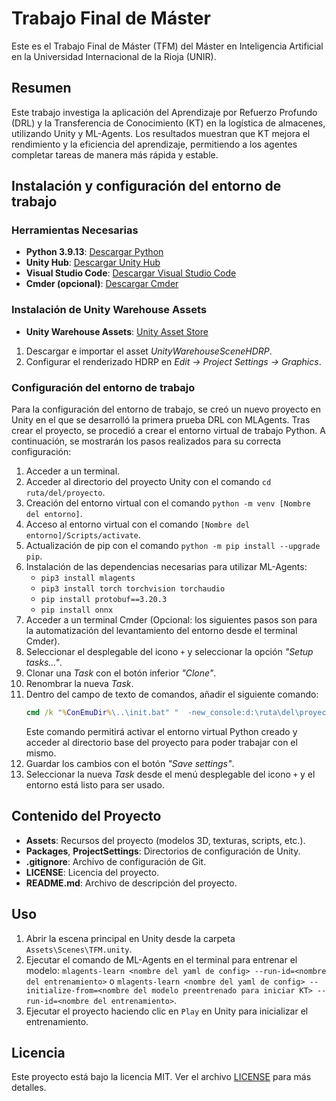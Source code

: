 # Trabajo Final de Máster

Este es el Trabajo Final de Máster (TFM) del Máster en Inteligencia Artificial en la Universidad Internacional de la Rioja (UNIR).

## Resumen

Este trabajo investiga la aplicación del Aprendizaje por Refuerzo Profundo (DRL) y la Transferencia de Conocimiento (KT) en la logística de almacenes, utilizando Unity y ML-Agents. Los resultados muestran que KT mejora el rendimiento y la eficiencia del aprendizaje, permitiendo a los agentes completar tareas de manera más rápida y estable.

## Instalación y configuración del entorno de trabajo

### Herramientas Necesarias

- **Python 3.9.13**: [Descargar Python](https://www.python.org/downloads/release/python-3913/)
- **Unity Hub**: [Descargar Unity Hub](https://unity.com/es/download)
- **Visual Studio Code**: [Descargar Visual Studio Code](https://code.visualstudio.com/download)
- **Cmder (opcional)**: [Descargar Cmder](https://cmder.app/)

### Instalación de Unity Warehouse Assets

- **Unity Warehouse Assets**: [Unity Asset Store](https://assetstore.unity.com/packages/3d/environments/industrial/unity-warehouse-276394)

1. Descargar e importar el asset *UnityWarehouseSceneHDRP*.
2. Configurar el renderizado HDRP en *Edit -> Project Settings -> Graphics*.

### Configuración del entorno de trabajo

Para la configuración del entorno de trabajo, se creó un nuevo proyecto en Unity en el que se desarrolló la primera prueba DRL con MLAgents. Tras crear el proyecto, se procedió a crear el entorno virtual de trabajo Python. A continuación, se mostrarán los pasos realizados para su correcta configuración:

1. Acceder a un terminal.
2. Acceder al directorio del proyecto Unity con el comando `cd ruta/del/proyecto`.
3. Creación del entorno virtual con el comando `python -m venv [Nombre del entorno]`.
4. Acceso al entorno virtual con el comando `[Nombre del entorno]/Scripts/activate`.
5. Actualización de pip con el comando `python -m pip install --upgrade pip`.
6. Instalación de las dependencias necesarias para utilizar ML-Agents:
    - `pip3 install mlagents`
    - `pip3 install torch torchvision torchaudio`
    - `pip install protobuf==3.20.3`
    - `pip install onnx`
7. Acceder a un terminal Cmder (Opcional: los siguientes pasos son para la automatización del levantamiento del entorno desde el terminal Cmder).
8. Seleccionar el desplegable del icono `+` y seleccionar la opción *"Setup tasks..."*.
9. Clonar una *Task* con el botón inferior *"Clone"*.
10. Renombrar la nueva *Task*.
11. Dentro del campo de texto de comandos, añadir el siguiente comando:
    ```cmd
    cmd /k "%ConEmuDir%\..\init.bat" "  -new_console:d:\ruta\del\proyecto\[nombre del entorno]\Scripts" && activate && cd ruta\del\proyecto\
    ```
    Este comando permitirá activar el entorno virtual Python creado y acceder al directorio base del proyecto para poder trabajar con el mismo.
12. Guardar los cambios con el botón *"Save settings"*.
13. Seleccionar la nueva *Task* desde el menú desplegable del icono `+` y el entorno está listo para ser usado.

## Contenido del Proyecto

- **Assets**: Recursos del proyecto (modelos 3D, texturas, scripts, etc.).
- **Packages**, **ProjectSettings**: Directorios de configuración de Unity.
- **.gitignore**: Archivo de configuración de Git.
- **LICENSE**: Licencia del proyecto.
- **README.md**: Archivo de descripción del proyecto.

## Uso

1. Abrir la escena principal en Unity desde la carpeta `Assets\Scenes\TFM.unity`.
2. Ejecutar el comando de ML-Agents en el terminal para entrenar el modelo: `mlagents-learn <nombre del yaml de config> --run-id=<nombre del entrenamiento>` o `mlagents-learn <nombre del yaml de config> --initialize-from=<nombre del modelo preentrenado para iniciar KT> --run-id=<nombre del entrenamiento>`.
3. Ejecutar el proyecto haciendo clic en `Play` en Unity para inicializar el entrenamiento.


## Licencia

Este proyecto está bajo la licencia MIT. Ver el archivo [LICENSE](LICENSE) para más detalles.
